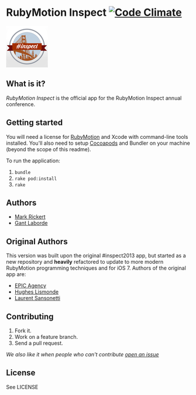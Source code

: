 # RubyMotion Inspect [![Code Climate](https://codeclimate.com/github/MohawkApps/rubymotion-inspect2014.png)](https://codeclimate.com/github/MohawkApps/rubymotion-inspect2014)

![App Icon](/resources/Icon@2x.png)

## What is it?

*RubyMotion Inspect* is the official app for the RubyMotion Inspect annual conference.

## Getting started

You will need a license for [RubyMotion](http://rubymotion.com) and Xcode with command-line tools installed. You'll also need to setup [Cocoapods](http://cocoapods.org/) and Bundler on your machine (beyond the scope of this readme).

To run the application:

1. `bundle`
2. `rake pod:install`
3. `rake`

## Authors

* [Mark Rickert](https://twitter.com/markrickert)
* [Gant Laborde](https://twitter.com/GantLaborde)

## Original Authors

This version was built upon the original #inspect2013 app, but started as a new repository and __heavily__ refactored to update to more modern RubyMotion programming techniques and for iOS 7. Authors of the original app are:

* [EPIC Agency](http://epic.net)
* [Hughes Lismonde](http://github.com/hlidotbe)
* [Laurent Sansonetti](http://github.com/lrz)

## Contributing

1. Fork it.
2. Work on a feature branch.
3. Send a pull request.

*We also like it when people who can't contribute [open an issue](https://github.com/MohawkApps/rubymotion-inspect2014/issues)*

## License

See LICENSE
